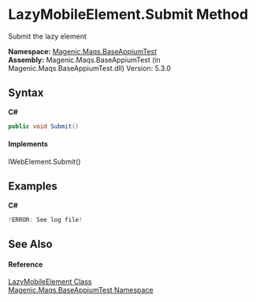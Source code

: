 # LazyMobileElement.Submit Method 
 

Submit the lazy element

**Namespace:**&nbsp;<a href="MAQS_5/Appium_AUTOGENERATED/Magenic-Maqs-BaseAppiumTest_Namespace">Magenic.Maqs.BaseAppiumTest</a><br />**Assembly:**&nbsp;Magenic.Maqs.BaseAppiumTest (in Magenic.Maqs.BaseAppiumTest.dll) Version: 5.3.0

## Syntax

**C#**<br />
``` C#
public void Submit()
```


#### Implements
IWebElement.Submit()<br />

## Examples

**C#**<br />
``` C#
!ERROR: See log file!
```


## See Also


#### Reference
<a href="MAQS_5/Appium_AUTOGENERATED/LazyMobileElement_Class">LazyMobileElement Class</a><br /><a href="MAQS_5/Appium_AUTOGENERATED/Magenic-Maqs-BaseAppiumTest_Namespace">Magenic.Maqs.BaseAppiumTest Namespace</a><br />